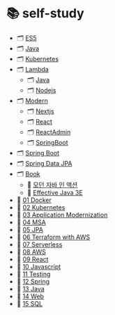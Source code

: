 # 📚 self-study
- 🗂 [ES5](https://github.com/justdoanything/self-study/tree/main/WIS/ES5)
- 🗂 [Java](https://github.com/justdoanything/self-study/tree/main/Java)
- 🗂 [Kubernetes](https://github.com/justdoanything/self-study/tree/main/Kubernetes)
- 🗂 [Lambda](https://github.com/justdoanything/self-study/tree/main/Lambda)
  - 🗂 [Java](https://github.com/justdoanything/self-study/tree/main/Lambda/Java)
  - 🗂 [Nodejs](https://github.com/justdoanything/self-study/tree/main/Lambda/Nodejs)
- 🗂 [Modern](https://github.com/justdoanything/self-study/tree/main/Modern)
  - 🗂 [Nextjs](https://github.com/justdoanything/self-study/tree/main/Modern/Nextjs)
  - 🗂 [React](https://github.com/justdoanything/self-study/tree/main/Modern/React)
  - 🗂 [ReactAdmin](https://github.com/justdoanything/self-study/tree/main/Modern/ReactAdmin)
  - 🗂 [SpringBoot](https://github.com/justdoanything/self-study/tree/main/Modern/SpringBoot)
- 🗂 [Spring Boot](https://github.com/justdoanything/self-study/tree/main/Spring%20Boot)
- 🗂 [Spring Data JPA](https://github.com/justdoanything/self-study/tree/main/Spring%20Data%20JPA)
- 🗂 [Book](https://github.com/justdoanything/self-study/tree/main/%F0%9F%93%9A%20Book)
  - 📘 [모던 자바 인 액션](https://github.com/justdoanything/self-study/blob/main/📚%20Book/📘%20모던%20자바%20인%20액션.md)
  - 📘 [Effective Java 3E](https://github.com/justdoanything/self-study/blob/main/📚%20Book/📘%20Effective%20Java%203E.md)
- 📁 [01 Docker](https://github.com/justdoanything/self-study/blob/main/01%20Docker.md)
- 📁 [02 Kubernetes](https://github.com/justdoanything/self-study/blob/main/02%20Kubernetes.md)
- 📁 [03 Application Modernization](https://github.com/justdoanything/self-study/blob/main/03%20ApplicationModernization.md)
- 📁 [04 MSA](https://github.com/justdoanything/self-study/blob/main/04%20MSA.md)
- 📁 [05 JPA](https://github.com/justdoanything/self-study/blob/main/05%20JPA.md)
- 📁 [06 Terraform with AWS](https://github.com/justdoanything/self-study/blob/main/06%20Terraform%20with%20AWS.md)
- 📁 [07 Serverless](https://github.com/justdoanything/self-study/blob/main/07%20Serverless.md)
- 📁 [08 AWS](https://github.com/justdoanything/self-study/blob/main/08%20AWS.md)
- 📁 [09 React](https://github.com/justdoanything/self-study/blob/main/09%20React.md)
- 📁 [10 Javascript](https://github.com/justdoanything/self-study/blob/main/10%20Javascript.md)
- 📁 [11 Testing](https://github.com/justdoanything/self-study/blob/main/11%20Testing.md)
- 📁 [12 Spring](https://github.com/justdoanything/self-study/blob/main/12%20Spring.md)
- 📁 [13 Java](https://github.com/justdoanything/self-study/blob/main/13%20Java.md)
- 📁 [14 Web](https://github.com/justdoanything/self-study/blob/main/14%20Web.md)
- 📁 [15 SQL](https://github.com/justdoanything/self-study/blob/main/15%20SQL.md)
